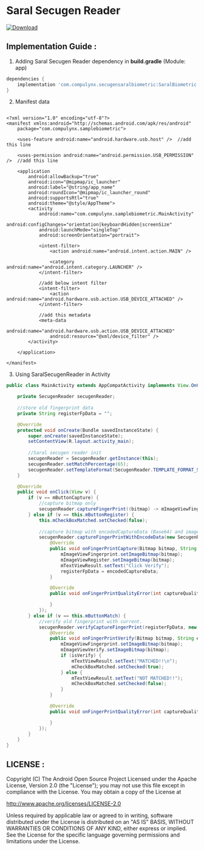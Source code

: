 # Saral Secugen Reader

[![Download](https://api.bintray.com/packages/compulynx/SecugenSaralBiometric/SaralBiometric/images/download.svg)](https://bintray.com/compulynx/SecugenSaralBiometric/SaralBiometric/_latestVersion)

Implementation Guide :
-----------------------------------------

1. Adding Saral Secugen Reader dependency in **build.gradle** (Module: app)
```gradle
dependencies {
    implementation 'com.compulynx.secugensaralbiometric:SaralBiometric:1.0.0'
}
```

2. Manifest data
```manifest file

<?xml version="1.0" encoding="utf-8"?>
<manifest xmlns:android="http://schemas.android.com/apk/res/android"
    package="com.compulynx.samplebiometric">

    <uses-feature android:name="android.hardware.usb.host" />  //add this line

    <uses-permission android:name="android.permission.USB_PERMISSION" />  //add this line

    <application
        android:allowBackup="true"
        android:icon="@mipmap/ic_launcher"
        android:label="@string/app_name"
        android:roundIcon="@mipmap/ic_launcher_round"
        android:supportsRtl="true"
        android:theme="@style/AppTheme">
        <activity
            android:name="com.compulynx.samplebiometric.MainActivity"
            android:configChanges="orientation|keyboardHidden|screenSize"
            android:launchMode="singleTop"
            android:screenOrientation="portrait">

            <intent-filter>
                <action android:name="android.intent.action.MAIN" />

                <category android:name="android.intent.category.LAUNCHER" />
            </intent-filter>
            
            //add below intent filter
            <intent-filter>
                <action android:name="android.hardware.usb.action.USB_DEVICE_ATTACHED" />
            </intent-filter>

            //add this metadata
            <meta-data
                android:name="android.hardware.usb.action.USB_DEVICE_ATTACHED"
                android:resource="@xml/device_filter" />
        </activity>

    </application>

</manifest>
```


3. Using SaralSecugenReader in Activity

```java
public class MainActivity extends AppCompatActivity implements View.OnClickListener {

    private SecugenReader secugenReader;
    
    //store old fingerprint data
    private String registerFpData = "";

    @Override
    protected void onCreate(Bundle savedInstanceState) {
        super.onCreate(savedInstanceState);
        setContentView(R.layout.activity_main);
        
        //Saral secugen reader init
        secugenReader = SecugenReader.getInstance(this);
        secugenReader.setMatchPercentage(65);
        secugenReader.setTemplateFormat(SecugenReader.TEMPLATE_FORMAT_SG400);
    }

    @Override
    public void onClick(View v) {
        if (v == mButtonCapture) {
            //capture bitmap only
            secugenReader.captureFingerPrint((bitmap) -> mImageViewFingerprint.setImageBitmap(bitmap));
        } else if (v == this.mButtonRegister) {
            this.mCheckBoxMatched.setChecked(false);
            
            //capture bitmap with encodedCaptureData (Base64) and imageQuality
            secugenReader.captureFingerPrintWithEncodeData(new SecugenReader.FingerPrintDataCallback() {
                @Override
                public void onFingerPrintCapture(Bitmap bitmap, String encodedCaptureData, int captureQuality) {
                    mImageViewFingerprint.setImageBitmap(bitmap);
                    mImageViewRegister.setImageBitmap(bitmap);
                    mTextViewResult.setText("Click Verify");
                    registerFpData = encodedCaptureData;
                }

                @Override
                public void onFingerPrintQualityError(int captureQuality) {

                }
            });
        } else if (v == this.mButtonMatch) {
            //verify old fingerprint with current.
            secugenReader.verifyCaptureFingerPrint(registerFpData, new SecugenReader.FingerPrintVerifyCallback() {
                @Override
                public void onFingerPrintVerify(Bitmap bitmap, String encodedCaptureData, boolean isVerify) {
                    mImageViewFingerprint.setImageBitmap(bitmap);
                    mImageViewVerify.setImageBitmap(bitmap);
                    if (isVerify) {
                        mTextViewResult.setText("MATCHED!!\n");
                        mCheckBoxMatched.setChecked(true);
                    } else {
                        mTextViewResult.setText("NOT MATCHED!!");
                        mCheckBoxMatched.setChecked(false);
                    }
                }

                @Override
                public void onFingerPrintQualityError(int captureQuality) {

                }
            });
        }
    }
}

```

LICENSE :
-----------------------------------------

Copyright (C) The Android Open Source Project
Licensed under the Apache License, Version 2.0 (the "License");
you may not use this file except in compliance with the License.
You may obtain a copy of the License at

http://www.apache.org/licenses/LICENSE-2.0

Unless required by applicable law or agreed to in writing, software
distributed under the License is distributed on an "AS IS" BASIS,
WITHOUT WARRANTIES OR CONDITIONS OF ANY KIND, either express or implied.
See the License for the specific language governing permissions and
limitations under the License.
